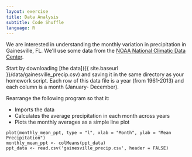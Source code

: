 ```yaml
---
layout: exercise
title: Data Analysis
subtitle: Code Shuffle
language: R
---
```


We are interested in understanding the monthly variation in precipitation in
Gainesville, FL. We'll use some data from the
[NOAA National Climatic Data Center](http://www.ncdc.noaa.gov/).

Start by downloading [the data]({{ site.baseurl }}/data/gainesville_precip.csv)
and saving it in the same directory as your homework script. Each row of this
data file is a year (from 1961-2013) and each column is a month (January-
December).

Rearrange the following program so that it:

- Imports the data
- Calculates the average precipitation in each month across years
- Plots the monthly averages as a simple line plot


```
plot(monthly_mean_ppt, type = "l", xlab = "Month", ylab = "Mean Precipitation")
monthly_mean_ppt <- colMeans(ppt_data)
ppt_data <- read.csv('gainesville_precip.csv', header = FALSE)
```
